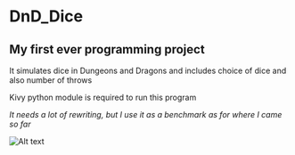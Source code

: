 # DnD_Dice

## My first ever programming project 

It simulates dice in Dungeons and Dragons and includes choice of dice and also number of throws

Kivy python module is required to run this program

*It needs a lot of rewriting, but I use it as a benchmark as for where I came so far*

![Alt text](/Screenshots/Main_page?raw=true "Main Page")
